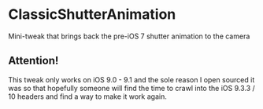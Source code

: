 # ClassicShutterAnimation
Mini-tweak that brings back the pre-iOS 7 shutter animation to the camera

## Attention!
This tweak only works on iOS 9.0 - 9.1 and the sole reason I open sourced it was so that hopefully someone will find the time to crawl into the iOS 9.3.3 / 10 headers and find a way to make it work again.


